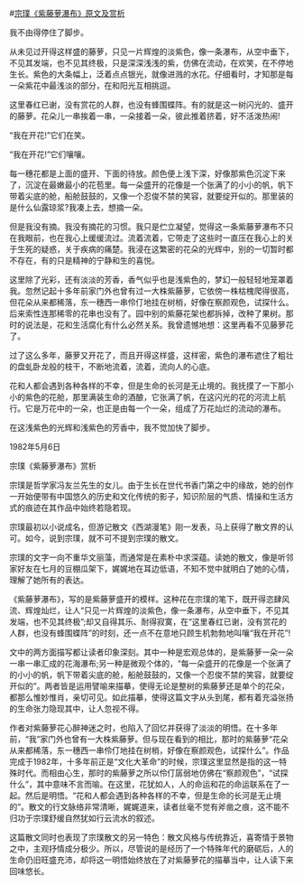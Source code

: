 #[宗璞《紫藤萝瀑布》原文及赏析](https://www.vrrw.net/wx/11144.html)

我不由得停住了脚步。

从未见过开得这样盛的藤萝，只见一片辉煌的淡紫色，像一条瀑布，从空中垂下，不见其发端，也不见其终极，只是深深浅浅的紫，仿佛在流动，在欢笑，在不停地生长。紫色的大条幅上，泛着点点银光，就像进溅的水花。仔细看时，才知那是每一朵紫花中最浅淡的部分，在和阳光互相挑逗。

这里春红已谢，没有赏花的人群，也没有蜂围蝶阵。有的就是这一树闪光的、盛开的藤萝。花朵儿一串挨着一串，一朵接着一朵，彼此推着挤着，好不活泼热闹!



“我在开花!”它们在笑。

“我在开花!”它们嚷嚷。

每一穗花都是上面的盛开、下面的待放。颜色便上浅下深，好像那紫色沉淀下来了，沉淀在最嫩最小的花苞里。每一朵盛开的花像是一个张满了的小小的帆，帆下带着尖底的舱，船舱鼓鼓的，又像一个忍俊不禁的笑容，就要绽开似的。那里装的是什么仙露琼浆?我凑上去，想摘一朵。

但是我没有摘。我没有摘花的习惯。我只是伫立凝望，觉得这一条紫藤萝瀑布不只在我眼前，也在我心上缓缓流过。流着流着，它带走了这些时一直压在我心上的关于生死的疑惑，关于疾病的痛楚。我浸在这繁密的花朵的光辉中，别的一切暂时都不存在，有的只是精神的宁静和生的喜悦。

这里除了光彩，还有淡淡的芳香，香气似乎也是浅紫色的，梦幻一般轻轻地笼罩着我。忽然记起十多年前家门外也曾有过一大株紫藤萝，它依傍一株枯槐爬得很高，但花朵从来都稀落，东一穗西一串伶仃地挂在树梢，好像在察颜观色，试探什么。后来索性连那稀零的花串也没有了。园中别的紫藤花架也都拆掉，改种了果树。那时的说法是，花和生活腐化有什么必然关系。我曾遗憾地想：这里再看不见藤萝花了。

过了这么多年，藤萝又开花了，而且开得这样盛，这样密，紫色的瀑布遮住了粗壮的盘虬卧龙般的枝干，不断地流着，流着，流向人的心底。

花和人都会遇到各种各样的不幸，但是生命的长河是无止境的。我抚摸了一下那小小的紫色的花舱，那里满装生命的酒酿，它张满了帆，在这闪光的花的河流上航行。它是万花中的一朵，也正是由每一个一朵，组成了万花灿烂的流动的瀑布。

在这浅紫色的光辉和浅紫色的芳香中，我不觉加快了脚步。

1982年5月6日

宗璞《紫藤萝瀑布》赏析

宗璞是哲学家冯友兰先生的女儿。由于生长在世代书香门第之中的缘故，她的创作一开始便带有中国悠久的历史和文化传统的影子，知识阶层的气质、情操和生活方式的痕迹在其作品中始终若隐若现。

宗璞最初以小说成名，但游记散文《西湖漫笔》刚一发表，马上获得了散文界的认可。如今，说到宗璞，就不可不提到宗璞的散文。

宗璞的文字一向不重华文丽藻，而通常是在素朴中求深蕴。读她的散文，像是听邻家好友在七月的豆棚瓜架下，娓娓地在耳边低语，不知不觉中就明白了她的心情，理解了她所有的表达。

《紫藤萝瀑布》，写的是紫藤萝盛开的模样。这种花在宗璞的笔下，既开得恣肆风流、辉煌灿烂，让人“只见一片辉煌的淡紫色，像一条瀑布，从空中垂下，不见其发端，也不见其终极”;却又自得其乐、耐得寂寞，在“这里春红已谢，没有赏花的人群，也没有蜂围蝶阵”的时刻，还一点不在意地只顾生机勃勃地叫嚷“我在开花”!

文中的两方面描写都让读者印象深刻。其中一种是宏观总体的，是紫藤萝一朵一朵一串一串汇成的花海瀑布;另一种是微观个体的，“每一朵盛开的花像是一个张满了的小小的帆，帆下带着尖底的舱，船舱鼓鼓的，又像一个忍俊不禁的笑容，就要绽开似的”。两者皆是运用譬喻来描摹，使得无论是整树的紫藤萝还是单个的花朵，都那么惟妙惟肖，亲切可见。如此描摹，使得这篇文字从头到尾，都有着充溢张扬的生命张力隐现其中，让人忽视不得。

作者对紫藤萝花心醉神迷之时，也陷入了回忆并获得了淡淡的明悟。在十多年前，“我”家门外也曾有一大株紫藤萝。但与现在看到的相比，那时的紫藤萝“花朵从来都稀落，东一穗西一串伶仃地挂在树梢，好像在察颜观色，试探什么”。作品完成于1982年，十多年前正是“文化大革命”的时候，宗璞这里显然是指的这一特殊时代。而相由心生，那时的紫藤萝之所以伶仃孱弱地仿佛在“察颜观色”，“试探什么”，其中意味不言而喻。在这里，花犹如人，人的命运和花的命运联系在了一起。然后是明悟。“花和人都会遇到各种各样的不幸，但是生命的长河是无止境的”。散文的行文脉络非常清晰，娓娓道来，读者丝毫不觉有斧凿之痕，这不能不归功于宗璞舒缓自然犹如行云流水的叙述。

这篇散文同时也表现了宗璞散文的另一特色：散文风格与传统靠近，喜寄情于景物之中，主观抒情成分极少。所以，尽管说的是经历了一个特殊年代的磨砺后，人的生命仍旧旺盛充沛，却将这一明悟始终放在了对紫藤萝花的描摹当中，让人读下来回味悠长。

